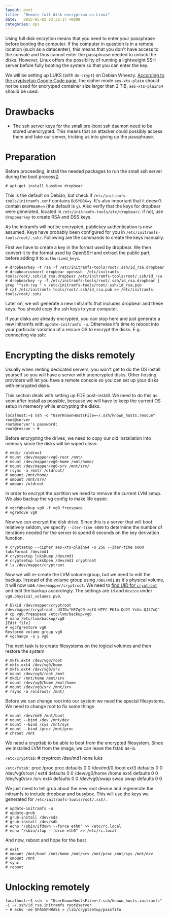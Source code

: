 ```yaml
---
layout: post
title:  "Remote full disk encryption on Linux"
date:   2015-05-01 03:32:17 +0000
categories: ops
---
```


Using full disk encrytion means that you need to enter your passphrase
before booting the computer. If the computer in question is in a
remote location (such as a datacenter), this means that you don't have
access to the console and thus cannot enter the passphrase needed to
unlock the disks. However, Linux offers the possibility of running a
lightweight SSH server before fully booting the system so that you can
enter the key.

We will be setting up LUKS (with `dm-crypt`) on Debian
Wheezy. [According to the cryptsetup Google Code page][0], the cipher
mode `aes-xts-plain` should not be used for encrytped container size
larger than 2 TiB, `aes-xts-plain64` should be used.

# Drawbacks

* The ssh server keys for the small pre-boot ssh daemon need to be
  stored unencrypted. This means that an attacker could possibly
  access them and fake our server, tricking us into giving up the
  passphrase.

# Preparation

Before proceeding, install the needed packages to run the small ssh
server during the boot process[2].

    # apt-get install busybox dropbear

This is the default on Debian, but check if
`/etc/initramfs-tools/initramfs.conf` contains `BUSYBOX=y`. It's also
important that it doesn't contain `DROPBEAR=n` (the default is
`y`). Also verify that the keys for dropbear were generated, located
in `/etc/initramfs-tools/etc/dropbear/`. if not, use `dropbearkey` to
create RSA and DSS keys.

As the initramfs will not be encrypted, publickey authentication is
now assumed. Keys have probably been configured for you in
`/etc/initramfs-tools/root/.ssh/`. Following are the commands to
create the keys manually.

First we have to create a key in the format used by dropbear. We then
convert it to the format used by OpenSSH and extract the public part,
before adding it to `authorized_keys`.

    # dropbearkey -t rsa -f /etc/initramfs-tools/root/.ssh/id_rsa.dropbear
    # dropbearconvert dropbear openssh  /etc/initramfs-tools/root/.ssh/id_rsa.dropbear /etc/initramfs-tools/root/.ssh/id_rsa
    # dropbearkey -y -f /etc/initramfs-tools/root/.ssh/id_rsa.dropbear |  grep "^ssh-rsa " > /etc/initramfs-tools/root/.ssh/id_rsa.pub
    # cat /etc/initramfs-tools/root/.ssh/id_rsa.pub >> /etc/initramfs-tools/root/.ssh/

Later on, we will generate a new initramfs that includes dropbear and
these keys. You should copy the ssh keys to your computer.

If your disks are already encrypted, you can stop here and just
generate a new initramfs with `update-initramfs -u`. Otherwise it's
time to reboot into your particular variation of a rescue
OS to encrypt the disks. E.g. connecting via ssh:

# Encrypting the disks remotely

Usually when renting dedicated servers, you won't get to do the OS
install yourself so you will have a server with unencrypted
disks. Other hosting providers will let you have a remote console so
you can set up your disks with encrypted disks.

This section deals with setting up FDE post-install. We need to do
this as soon after install as possible, because we will have to keep
the current OS setup in memeory while encrypting the disks.

    localhost:~$ ssh -o "UserKnownHostsFile=~/.ssh/known_hosts.rescue" root@server
    root@server's password: 
    root@rescue ~ #

Before encrypting the drives, we need to copy our old installation
into memory since the disks will be wiped clean:

    # mkdir /oldroot
    # mount /dev/mapper/vg0-root /mnt/
    # mount /dev/mapper/vg0-home /mnt/home/
    # mount /dev/mapper/vg0-srv /mnt/srv/
    # rsync -a /mnt/ /oldroot/
    # umount /mnt/home/
    # umount /mnt/srv/
    # umount /oldroot

In order to encrypt the partition we need to remove the current LVM
setup. We also backup the vg config to make life easier.

    # vgcfgbackup vg0 -f vg0.freespace
    # vgremove vg0

Now we can encrypt the disk drive. Since this is a server that will
boot relatively seldom, we specify `--iter-time 6000` to determine the
number of iterations needed for the server to spend 6 seconds on the
key derivation function.

    # cryptsetup --cipher aes-xts-plain64 -s 256 --iter-time 6000 luksFormat /dev/md1
    # cryptsetup luksDump /dev/md1
    # cryptsetup luksOpen /dev/md1 cryptroot
    # ls /dev/mapper/cryptroot

Now we will re-create the LVM volume group, but we need to edit the
backup. Instead of the volume group using `/dev/md1` as it's physical
volume, it will now use `/dev/mapper/cryptroot`. We need to
[find UID for `cryptroot`][1] and edit the backup accordingly. The
settings are `id` and `device` under `vg0.physical_volumes.pv0`.

    # blkid /dev/mapper/cryptroot
    /dev/mapper/cryptroot: UUID="HEZqC9-zqfG-HTFC-PK1b-Qd2I-YxVa-QJt7xQ"
    # cp vg0.freespace /etc/lvm/backup/vg0
    # nano /etc/lvm/backup/vg0
    [Edit file]
    # vgcfgrestore vg0
    Restored volume group vg0
    # vgchange -a y vg0

The next task is to create filesystems on the logical volumes and then restore the system

    # mkfs.ext4 /dev/vg0/root
    # mkfs.ext4 /dev/vg0/home
    # mkfs.ext4 /dev/vg0/srv
    # mount /dev/vg0/root /mnt
    # mkdir /mnt/home /mnt/srv
    # mount /dev/vg0/home /mnt/home
    # mount /dev/vg0/srv /mnt/srv
    # rsync -a /oldroot/ /mnt/

Before we can change root into our system we need the special filesystems. We need to change root to fix some things

    # mount /dev/md0 /mnt/boot
    # mount --bind /dev /mnt/dev
    # mount --bind /sys /mnt/sys
    # mount --bind /proc /mnt/proc
    # chroot /mnt

We need a crypttab to be able to boot from the encrypted filesystem. Since we installed LVM from the image, we can leave the fstab as-is.

`/etc/crypttab`:
    # <target name> <source device>         <key file>      <options>
    cryptroot /dev/md1 none luks

`/etc/fstab:`
    proc           /proc   proc defaults 0 0
    /dev/md/0      /boot   ext3 defaults 0 0
    /dev/vg0/root  /       ext4  defaults 0 0
    /dev/vg0/home  /home   ext4  defaults 0 0
    /dev/vg0/srv   /srv    ext4  defaults 0 0
    /dev/vg0/swap  swap    swap  defaults 0 0

We just need to tell grub about the new root device
and regenerate the initramfs to include dropbear and busybox. This
will use the keys we generated for `/etc/initramfs-tools/root/.ssh/`.

    # update-initramfs -u
    # update-grub
    # grub-install /dev/sda
    # grub-install /dev/sdb
    # echo "/sbin/ifdown --force eth0" >> /etc/rc.local
    # echo "/sbin/ifup --force eth0" >> /etc/rc.local


And now, reboot and hope for the best

    # exit
    # umount /mnt/boot /mnt/home /mnt/srv /mnt/proc /mnt/sys /mnt/dev
    # umount /mnt
    # sync
    # reboot

# Unlocking remotely

    localhost:~$ ssh -o "UserKnownHostsFile=~/.ssh/known_hosts.initramfs" -i ~/.ssh/id_rsa.initramfs root@server
    ~ # echo -ne $PASSPHRASE > /lib/cryptsetup/passfifo


[0]: https://code.google.com/p/cryptsetup/wiki/FrequentlyAskedQuestions
[1]: https://unix.stackexchange.com/questions/107810/why-my-encrypted-lvm-volume-luks-device-wont-mount-at-boot-time
[2]: https://unix.stackexchange.com/questions/5017/ssh-to-decrypt-encrypted-lvm-during-headless-server-boot

